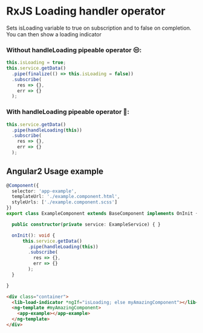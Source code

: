 # RxJS Loading handler operator

Sets isLoading variable to true on subscription and to false on completion.
You can then show a loading indicator 

### Without handleLoading pipeable operator 😒:
```ts
this.isLoading = true;
this.service.getData()
  .pipe(finalize(() => this.isLoading = false))
  .subscribe(
    res => {},
    err => {}
  );
```

### With handleLoading pipeable operator 🎉:
```ts
this.service.getData()
  .pipe(handleLoading(this))
  .subscribe(
    res => {},
    err => {}
  );
```

## Angular2 Usage example 
```ts
@Component({
  selector: 'app-example',
  templateUrl: './example.component.html',
  styleUrls: ['./example.component.scss']
})
export class ExampleComponent extends BaseComponent implements OnInit {

  public constructor(private service: ExampleService) { }

  onInit(): void {
      this.service.getData()
        .pipe(handleLoading(this))
        .subscribe(
          res => {},
          err => {}
        );
  }

}
```

```html
<div class="container">
  <lib-load-indicator *ngIf="isLoading; else myAmazingComponent"></lib-load-indicator>
  <ng-template #myAmazingComponent>
    <app-example></app-example>
  </ng-template>
</div>

```
